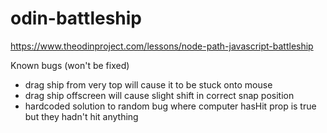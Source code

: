 # odin-battleship
https://www.theodinproject.com/lessons/node-path-javascript-battleship

Known bugs (won't be fixed)
- drag ship from very top will cause it to be stuck onto mouse
- drag ship offscreen will cause slight shift in correct snap position
- hardcoded solution to random bug where computer hasHit prop is true but they hadn't hit anything
